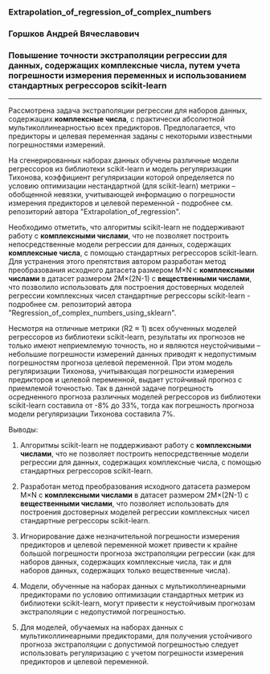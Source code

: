 ### Extrapolation_of_regression_of_complex_numbers

### Горшков Андрей Вячеславович
### Повышение точности экстраполяции регрессии для данных, содержащих комплексные числа, путем учета погрешности измерения переменных и использованием стандартных регрессоров scikit-learn
------------------------------------------

Рассмотрена задача экстраполяции регрессии для наборов данных, содержащих **комплексные числа**, с практически абсолютной мультиколлинеарностью всех предикторов. Предполагается, что предикторы и целевая переменная заданы с некоторыми известными погрешностями измерений.

На сгенерированных наборах данных обучены различные модели регрессоров из библиотеки scikit-learn и модель регуляризации Тихонова, коэффициент регуляризации которой определяется по условию оптимизации нестандартной (для scikit-learn) метрики – обобщенной невязки, учитывающей информацию о погрешности измерения предикторов и целевой переменной - подробнее см. репозиторий автора "Extrapolation_of_regression". 

Необходимо отметить, что алгоритмы scikit-learn не поддерживают работу с **комплексными числами**, что не позволяет построить непосредственные модели регрессии для данных, содержащих **комплексные числа**, с помощью стандартных регрессоров scikit-learn. Для устранения этого препятствия автором разработан метод преобразования исходного датасета размером M×N с **комплексными числами** в датасет размером 2M×(2N-1) с **вещественными числами**, что позволило использовать для построения достоверных моделей регрессии комплексных чисел стандартные регрессоры scikit-learn - подробнее см. репозиторий автора "Regression_of_complex_numbers_using_sklearn".

Несмотря на отличные метрики (R2 ≈ 1) всех обученных моделей регрессоров из библиотеки scikit-learn, результаты их прогнозов не только имеют неприемлемую точность, но и являются неустойчивыми – небольшие погрешности измерений данных приводят к недопустимым погрешностям прогноза целевой переменной. При этом модель регуляризации Тихонова, учитывающая погрешности измерения предикторов и целевой переменной, выдает устойчивый прогноз с приемлемой точностью. Так в данной задаче погрешность осредненного прогноза различных моделей регрессоров из библиотеки scikit-learn составила от -8% до 33%, тогда как погрешность прогноза модели регуляризации Тихонова составила 7%.

Выводы:
1. Алгоритмы scikit-learn не поддерживают работу с **комплексными числами**, что не позволяет построить непосредственные модели регрессии для данных, содержащих комплексные числа, с помощью стандартных регрессоров scikit-learn.
 
2. Разработан метод преобразования исходного датасета размером M×N с **комплексными числами** в датасет размером 2M×(2N-1) с **вещественными числами**, что позволяет использовать для построения достоверных моделей регрессии комплексных чисел стандартные регрессоры scikit-learn.

3. Игнорирование даже незначительной погрешности измерения предикторов и целевой переменной может привести к крайне большой погрешности прогноза экстраполяции регрессии (как для наборов данных, содержащих комплексные числа, так и для наборов данных, содержащих только вещественные числа).

4. Модели, обученные на наборах данных с мультиколлинеарными предикторами по условию оптимизации стандартных метрик из библиотеки scikit-learn, могут привести к неустойчивым прогнозам экстраполяции с недопустимой погрешностью.

5. Для моделей, обучаемых на наборах данных с мультиколлинеарными предикторами, для получения устойчивого прогноза экстраполяции с допустимой погрешностью следует использовать регуляризацию с учетом погрешности измерения предикторов и целевой переменной.
